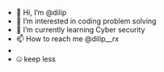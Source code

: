 - 👋 Hi, I’m @dilip
- 👀 I’m interested in coding problem solving
- 🌱 I’m currently learning Cyber security 
- 📫 How to reach me @dilip__rx
- 
- 🤐 keep less 

